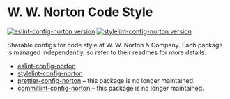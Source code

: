 # W. W. Norton Code Style

[![eslint-config-norton version](https://img.shields.io/npm/v/eslint-config-norton?label=eslint-config)](https://www.npmjs.com/package/eslint-config-norton)
[![stylelint-config-norton version](https://img.shields.io/npm/v/stylelint-config-norton?label=stylelint-config)](https://www.npmjs.com/package/stylelint-config-norton)
<!-- [![commitlint-config-norton version](https://img.shields.io/npm/v/commitlint-config-norton?label=commitlint-config)](https://www.npmjs.com/package/commitlint-config-norton) -->
<!-- [![prettier-config-norton version](https://img.shields.io/npm/v/prettier-config-norton?label=prettier-config)](https://www.npmjs.com/package/prettier-config-norton) -->

Sharable configs for code style at W. W. Norton & Company.
Each package is managed independently, so refer to their readmes for more details.

- [eslint-config-norton](packages/eslint-config-norton)
- [stylelint-config-norton](packages/stylelint-config-norton)
- [prettier-config-norton](packages/prettier-config-norton) &ndash; this package is no longer maintained.
- [commitlint-config-norton](packages/commitlint-config-norton) &ndash; this package is no longer maintained.
